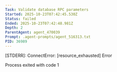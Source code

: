 ```yaml
---
Task: Validate database RPC parameters
Started: 2025-10-23T07:42:45.530Z
Status: failed
Ended: 2025-10-23T07:42:48.981Z
Depth: 2
ParentAgent: agent_470039
Prompt: .agent-prompts/agent_516313.txt
PID: 36989
---
```



[STDERR]: ConnectError: [resource_exhausted] Error


Process exited with code 1
